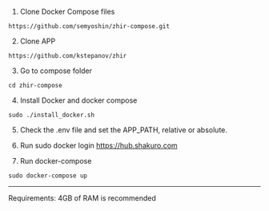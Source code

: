 1. Clone Docker Compose files
```
https://github.com/semyoshin/zhir-compose.git
```

2. Clone APP
```
https://github.com/kstepanov/zhir
```

3. Go to compose folder
```
cd zhir-compose
```
 
4. Install Docker and docker compose
```
sudo ./install_docker.sh
```

5. Check the .env file and set the APP_PATH, relative or absolute.

6. Run sudo docker login https://hub.shakuro.com

7. Run docker-compose
```
sudo docker-compose up
```
-----
Requirements: 4GB of RAM is recommended

